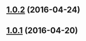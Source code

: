 <a name="1.0.2"></a>
## [1.0.2](https://github.com/vovanr/bem-classname-parser/compare/v1.0.1...v1.0.2) (2016-04-24)




<a name="1.0.1"></a>
## [1.0.1](https://github.com/vovanr/bem-classname-parser/compare/v1.0.0...v1.0.1) (2016-04-20)




